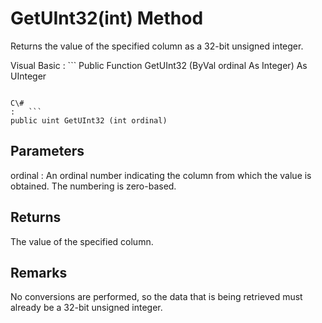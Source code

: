 <!-- loio3c16db566c5f1014951bd8e657e5d70d -->

# GetUInt32\(int\) Method

Returns the value of the specified column as a 32-bit unsigned integer.



Visual Basic
:   ```
Public Function GetUInt32 (ByVal ordinal As Integer) As UInteger
```

C\#
:   ```
public uint GetUInt32 (int ordinal)
```



## Parameters

ordinal
:   An ordinal number indicating the column from which the value is obtained. The numbering is zero-based.



## Returns

The value of the specified column.



## Remarks

No conversions are performed, so the data that is being retrieved must already be a 32-bit unsigned integer.

